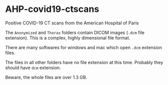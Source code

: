 # AHP-covid19-ctscans
Positive COVID-19 CT scans from the American Hospital of Paris

The `Anonymized` and `Thorax` folders contain DICOM images (`.dcm` file extension). This is a complex, highly dimensional file format.

There are many softwares for windows and mac which open `.dcm` extension files.

The files in all other folders have no file extension at this time. Probably they should have `dcm` extension.

Beware, the whole files are over 1.3 GB.

